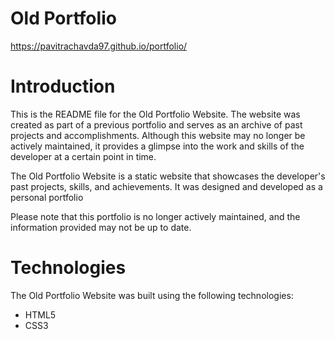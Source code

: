 # Old Portfolio
https://pavitrachavda97.github.io/portfolio/

# Introduction
This is the README file for the Old Portfolio Website. The website was created as part of a previous portfolio and serves as an archive of past projects and accomplishments. Although this website may no longer be actively maintained, it provides a glimpse into the work and skills of the developer at a certain point in time.

The Old Portfolio Website is a static website that showcases the developer's past projects, skills, and achievements. It was designed and developed as a personal portfolio

Please note that this portfolio is no longer actively maintained, and the information provided may not be up to date.

# Technologies
The Old Portfolio Website was built using the following technologies:
- HTML5
- CSS3
